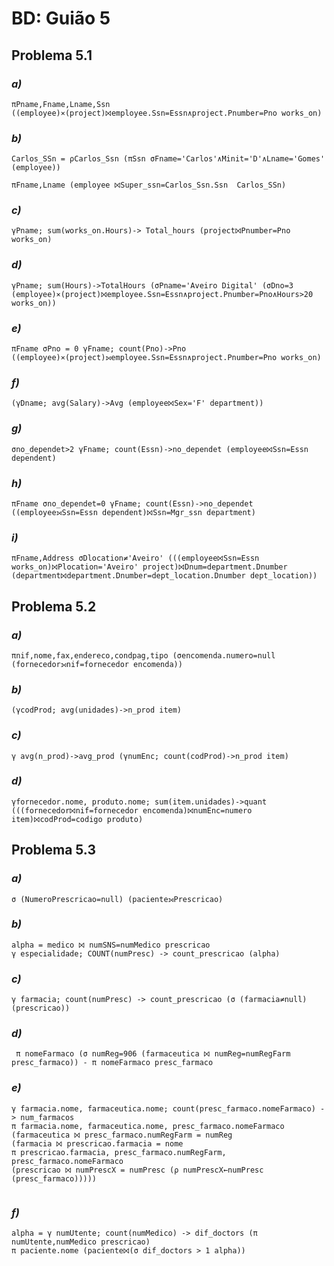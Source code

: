 # BD: Guião 5


## ​Problema 5.1
 
### *a)*

```
πPname,Fname,Lname,Ssn ((employee)⨯(project)⨝employee.Ssn=Essn∧project.Pnumber=Pno works_on)
```


### *b)* 

```
Carlos_SSn = ρCarlos_Ssn (πSsn σFname='Carlos'∧Minit='D'∧Lname='Gomes' (employee))

πFname,Lname (employee ⨝Super_ssn=Carlos_Ssn.Ssn  Carlos_SSn) 
```


### *c)* 

```
γPname; sum(works_on.Hours)-> Total_hours (project⨝Pnumber=Pno works_on)
```


### *d)* 

```
γPname; sum(Hours)->TotalHours (σPname='Aveiro Digital' (σDno=3 (employee)⨯(project)⨝employee.Ssn=Essn∧project.Pnumber=Pno∧Hours>20 works_on))
```


### *e)* 

```
πFname σPno = 0 γFname; count(Pno)->Pno ((employee)⨯(project)⟕employee.Ssn=Essn∧project.Pnumber=Pno works_on)
```


### *f)* 

```
(γDname; avg(Salary)->Avg (employee⨝Sex='F' department))
```


### *g)* 

```
σno_dependet>2 γFname; count(Essn)->no_dependet (employee⨝Ssn=Essn dependent)
```


### *h)* 

```
πFname σno_dependet=0 γFname; count(Essn)->no_dependet ((employee⟕Ssn=Essn dependent)⨝Ssn=Mgr_ssn department)
```


### *i)* 

```
πFname,Address σDlocation≠'Aveiro' (((employee⨝Ssn=Essn works_on)⨝Plocation='Aveiro' project)⨝Dnum=department.Dnumber  (department⨝department.Dnumber=dept_location.Dnumber dept_location))
```


## ​Problema 5.2

### *a)*

```
πnif,nome,fax,endereco,condpag,tipo (σencomenda.numero=null (fornecedor⟕nif=fornecedor encomenda))
```

### *b)* 

```
(γcodProd; avg(unidades)->n_prod item)
```


### *c)* 

```
γ avg(n_prod)->avg_prod (γnumEnc; count(codProd)->n_prod item)
```


### *d)* 

```
γfornecedor.nome, produto.nome; sum(item.unidades)->quant (((fornecedor⨝nif=fornecedor encomenda)⨝numEnc=numero item)⨝codProd=codigo produto)
```


## ​Problema 5.3

### *a)*

```
σ (NumeroPrescricao=null) (paciente⟕Prescricao)
```

### *b)* 

```
alpha = medico ⨝ numSNS=numMedico prescricao
γ especialidade; COUNT(numPresc) -> count_prescricao (alpha)
```


### *c)* 

```
γ farmacia; count(numPresc) -> count_prescricao (σ (farmacia≠null) (prescricao))
```


### *d)* 

```
 π nomeFarmaco (σ numReg=906 (farmaceutica ⨝ numReg=numRegFarm presc_farmaco)) - π nomeFarmaco presc_farmaco
```

### *e)* 

```
γ farmacia.nome, farmaceutica.nome; count(presc_farmaco.nomeFarmaco) -> num_farmacos
π farmacia.nome, farmaceutica.nome, presc_farmaco.nomeFarmaco
(farmaceutica ⨝ presc_farmaco.numRegFarm = numReg
(farmacia ⨝ prescricao.farmacia = nome 
π prescricao.farmacia, presc_farmaco.numRegFarm, presc_farmaco.nomeFarmaco
(prescricao ⨝ numPrescX = numPresc (ρ numPrescX←numPresc (presc_farmaco)))))


```

### *f)* 

```
alpha = γ numUtente; count(numMedico) -> dif_doctors (π numUtente,numMedico prescricao)
π paciente.nome (paciente⨝(σ dif_doctors > 1 alpha))

```
